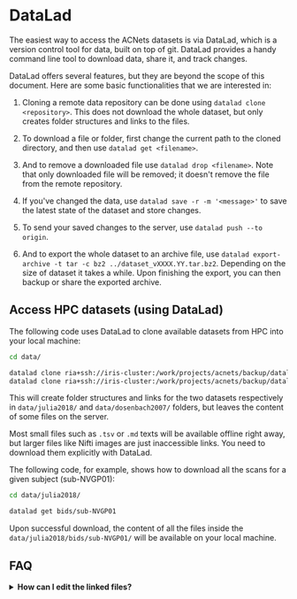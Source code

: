 # DataLad

The easiest way to access the ACNets datasets is via DataLad, which is a version control tool for data, built on top of git. DataLad provides a handy command line tool to download data, share it, and track changes.

DataLad offers several features, but they are beyond the scope of this document. Here are some basic functionalities that we are interested in:

1. Cloning a remote data repository can be done using `datalad clone <repository>`. This does not download the whole dataset, but only creates folder structures and links to the files.

2. To download a file or folder, first change the current path to the cloned directory, and then use `datalad get <filename>`.

3. And to remove a downloaded file use `datalad drop <filename>`. Note that only downloaded file will be removed; it doesn't remove the file from the remote repository.

4. If you've changed the data, use `datalad save -r -m '<message>'` to save the latest state of the dataset and store changes.

5. To send your saved changes to the server, use `datalad push --to origin`.

6. And to export the whole dataset to an archive file, use `datalad export-archive -t tar -c bz2 ../dataset_vXXXX.YY.tar.bz2`. Depending on the size of dataset it takes a while. Upon finishing the export, you can then backup or share the exported archive.


## Access HPC datasets (using DataLad)

The following code uses DataLad to clone available datasets from HPC into your local machine:

```bash
cd data/

datalad clone ria+ssh://iris-cluster:/work/projects/acnets/backup/datalad_riastore#~julia2018
datalad clone ria+ssh://iris-cluster:/work/projects/acnets/backup/datalad_riastore#~dosenbach2007
```

This will create folder structures and links for the two datasets respectively in `data/julia2018/` and `data/dosenbach2007/` folders, but leaves the content of some files on the server.

Most small files such as `.tsv` or `.md` texts will be available offline right away, but larger files like Nifti images are just inaccessible links. You need to download them explicitly with DataLad.

The following code, for example, shows how to download all the scans for a given subject (sub-NVGP01):

```bash
cd data/julia2018/

datalad get bids/sub-NVGP01
```

Upon successful download, the content of all the files inside the `data/julia2018/bids/sub-NVGP01/` will be available on your local machine.


## FAQ
<details>
<summary><b>How can I edit the linked files?</b></summary>

Notice that even those downloaded contents cannot be directly edited because they are linked and managed by DataLad. In case you want to edit those linked files, you have to first *unlock* them:

```bash
datalad unlock derivatives/fmriprep/dataset_description.json
```

Now you can edit the content of `dataset_description.json` and perhaps save your changes and push them to the remote repository with `datalad save` and `datalad push --to origin` commands.
</details>
